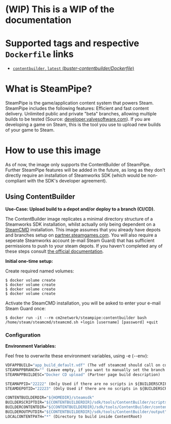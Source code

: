# (WIP) This is a WIP of the documentation
# Supported tags and respective `Dockerfile` links
  -	[`contentbuilder`, `latest` (*buster-contentbuilder/Dockerfile*)](https://github.com/CM2Walki/steampipe/blob/master/buster-contentbuilder/Dockerfile)

# What is SteamPipe?
SteamPipe is the game/application content system that powers Steam. SteamPipe includes the following features: Efficient and fast content delivery. Unlimited public and private "beta" branches, allowing multiple builds to be tested (Source: [developer.valvesoftware.com](https://partner.steamgames.com/doc/sdk/uploading)). If you are developing a game on Steam, this is the tool you use to upload new builds of your game to Steam.
 
# How to use this image
As of now, the image only supports the ContentBuilder of SteamPipe. Further SteamPipe features will be added in the future, as long as they don't directly require an installation of Steamworks SDK (which would be non-compliant with the SDK's developer agreement).

## Using ContentBuilder
**Use-Case: Upload build to a depot and/or deploy to a branch (CI/CD).**

The ContentBuilder image replicates a minimal directory structure of a Steamworks SDK installation, whilst actually only being dependent on a [SteamCMD](https://github.com/CM2Walki/steamcmd) installation. This image assumes that you already have depots and branches setup on [partner.steamgames.com](https://partner.steamgames.com). You will also require a seperate Steamworks account (e-mail Steam Guard) that has sufficient permissions to push to your steam depots. If you haven't completed any of these steps consult [the official documentation](https://partner.steamgames.com/doc/sdk/uploading).

**Initial one-time setup:**

Create required named volumes:
```console
$ docker volume create
$ docker volume create
$ docker volume create
$ docker volume create
```

Activate the SteamCMD installation, you will be asked to enter your e-mail Steam Guard once:
```console
$ docker run -it --rm cm2network/steampipe:contentbuilder bash /home/steam/steamcmd/steamcmd.sh +login [username] [password] +quit
```

### Configuration
**Environment Variables:**

Feel free to overwrite these environment variables, using -e (--env): 
```dockerfile
VDFAPPBUILD="app_build_default.vdf" (The vdf steamcmd should call on container start)
STEAMAPPBRANCH="" (Leave empty, if you want to manually set the branch on the partner page)
STEAMAPPBUILDESC="Docker CD upload" (Partner page build description)

STEAMAPPID="22222" (Only Used if there are no scripts in ${BUILDERSCRIPTDIR})
STEAMDEPOTID="22223" (Only Used if there are no scripts in ${BUILDERSCRIPTDIR})

CONTENTBUILDERDIR="${HOMEDIR}/steamsdk"
BUILDERSCRIPTDIR="${CONTENTBUILDERDIR}/sdk/tools/ContentBuilder/scripts"
BUILDERCONTENTDIR="${CONTENTBUILDERDIR}/sdk/tools/ContentBuilder/content"
BUILDEROUTPUTDIR="${CONTENTBUILDERDIR}/sdk/tools/ContentBuilder/output"
LOCALCONTENTPATH="*" (Directory to build inside ContentRoot)
```
